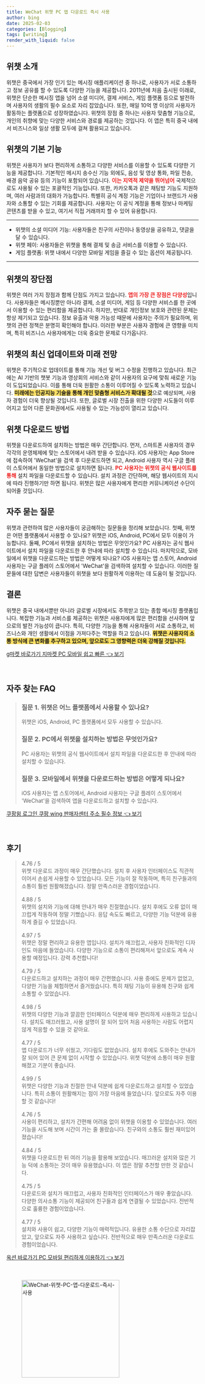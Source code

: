 ```yaml
---
title: WeChat 위챗 PC 앱 다운로드 즉시 사용
author: bing
date: 2025-02-03
categories: [Blogging]
tags: [writing]
render_with_liquid: false
---
```



<h2 id='위챗 소개'>위챗 소개</h2>

<p>위챗은 중국에서 가장 인기 있는 메시징 애플리케이션 중 하나로, 사용자가 서로 소통하고 정보 공유를 할 수 있도록 다양한 기능을 제공합니다. 2011년에 처음 출시된 이래로, 위챗은 단순한 메시징 앱을 넘어 소셜 미디어, 결제 서비스, 게임 플랫폼 등으로 발전하며 사용자의 생활의 필수 요소로 자리 잡았습니다. 또한, 매일 10억 명 이상의 사용자가 활동하는 플랫폼으로 성장하였습니다. 위챗의 장점 중 하나는 사용자 맞춤형 기능으로, 개인의 취향에 맞는 다양한 서비스와 경로를 제공하는 것입니다. 이 앱은 특히 중국 내에서 비즈니스와 일상 생활 모두에 걸쳐 활용되고 있습니다.</p>

<h2 id='기본 기능'>위챗의 기본 기능</h2>

<p>위챗은 사용자가 보다 편리하게 소통하고 다양한 서비스를 이용할 수 있도록 다양한 기능을 제공합니다. 기본적인 메시지 송수신 기능 외에도, 음성 및 영상 통화, 파일 전송, 배경 음악 공유 등의 기능이 포함되어 있습니다. <b><span style="color: #ee2323;">이는 지역적 제약을 뛰어넘어</span></b> 국제적으로도 사용될 수 있는 포괄적인 기능입니다. 또한, 카카오톡과 같은 채팅방 기능도 지원하며, 여러 사람과의 대화가 가능합니다. 특별히 공식 계정 기능은 기업이나 브랜드가 사용자와 소통할 수 있는 기회를 제공합니다. 사용자는 이 공식 계정을 통해 정보나 마케팅 콘텐츠를 받을 수 있고, 여기서 직접 거래까지 할 수 있어 유용합니다.</p>

<hr />

<ul>
    <li>위챗의 소셜 미디어 기능: 사용자들은 친구의 사진이나 동영상을 공유하고, 댓글을 달 수 있습니다.</li>
    <li>위챗 페이: 사용자들은 위챗을 통해 결제 및 송금 서비스를 이용할 수 있습니다.</li>
    <li>게임 플랫폼: 위챗 내에서 다양한 모바일 게임을 즐길 수 있는 옵션이 제공됩니다.</li>
</ul>

<hr />

<h2 id='장점과 단점'>위챗의 장단점</h2>

<p>위챗은 여러 가지 장점과 함께 단점도 가지고 있습니다. <b><span style="color: #ee2323;">앱의 가장 큰 장점은 다양성</span></b>입니다. 사용자들은 메시징뿐만 아니라 결제, 소셜 미디어, 게임 등 다양한 서비스를 한 곳에서 이용할 수 있는 편리함을 제공합니다. 하지만, 반대로 개인정보 보호와 관련된 문제는 항상 제기되고 있습니다. 정보 유출과 악용 가능성 때문에 사용자는 주의가 필요하며, 위챗의 관련 정책은 분명히 확인해야 합니다. 이러한 부분은 사용자 경험에 큰 영향을 미치며, 특히 비즈니스 사용자에게는 더욱 중요한 문제로 다가옵니다.</p>

<h2 id='최신 업데이트'>위챗의 최신 업데이트와 미래 전망</h2>

<p>위챗은 주기적으로 업데이트를 통해 기능 개선 및 버그 수정을 진행하고 있습니다. 최근에는 AI 기반의 챗봇 기능과 영상회의 서비스와 같이 사용자의 요구에 맞춰 새로운 기능이 도입되었습니다. 이를 통해 더욱 원활한 소통이 이루어질 수 있도록 노력하고 있습니다. <b><span style="background-color: #ffe066;">미래에는 인공지능 기술을 통해 개인 맞춤형 서비스가 확대될 것</span></b>으로 예상되며, 사용자 경험이 더욱 향상될 것입니다. 또한, 글로벌 시장 진출을 위한 다양한 시도들이 이루어지고 있어 다른 문화권에서도 사용될 수 있는 가능성이 열리고 있습니다.</p>

<h2 id='다운로드 방법'>위챗 다운로드 방법</h2>

<p>위챗을 다운로드하여 설치하는 방법은 매우 간단합니다. 먼저, 스마트폰 사용자의 경우 각각의 운영체제에 맞는 스토어에서 내려 받을 수 있습니다. iOS 사용자는 App Store에 접속하여 'WeChat'을 검색 후 다운로드하면 되고, Android 사용자 역시 구글 플레이 스토어에서 동일한 방법으로 설치하면 됩니다. <b><span style="color: #ee2323;">PC 사용자는 위챗의 공식 웹사이트를 통해</span></b> 설치 파일을 다운로드할 수 있습니다. 설치 과정은 간단하며, 해당 웹사이트의 지시에 따라 진행하기만 하면 됩니다. 위챗은 많은 사용자에게 편리한 커뮤니케이션 수단이 되어줄 것입니다.</p>

<h2 id='자주 묻는 질문'>자주 묻는 질문</h2>

<p>위챗과 관련하여 많은 사용자들이 궁금해하는 질문들을 정리해 보았습니다. 첫째, 위챗은 어떤 플랫폼에서 사용할 수 있나요? 위챗은 iOS, Android, PC에서 모두 이용이 가능합니다. 둘째, PC에서 위챗을 설치하는 방법은 무엇인가요? PC 사용자는 공식 웹사이트에서 설치 파일을 다운로드한 후 안내에 따라 설치할 수 있습니다. 마지막으로, 모바일에서 위챗을 다운로드하는 방법은 어떻게 되나요? iOS 사용자는 앱 스토어, Android 사용자는 구글 플레이 스토어에서 'WeChat'을 검색하여 설치할 수 있습니다. 이러한 질문들에 대한 답변은 사용자들이 위챗을 보다 원활하게 이용하는 데 도움이 될 것입니다.</p>

<h2 id='결론'>결론</h2>

<p>위챗은 중국 내에서뿐만 아니라 글로벌 시장에서도 주목받고 있는 종합 메시징 플랫폼입니다. 복잡한 기능과 서비스를 제공하는 위챗은 사용자에게 많은 편리함을 선사하며 앞으로의 발전 가능성이 큽니다. 특히, 다양한 기능을 통해 사용자들이 서로 소통하고, 비즈니스와 개인 생활에서 이점을 가져다주는 역할을 하고 있습니다. <b><span style="background-color: #ffe066;">위챗은 사용자의 소통 방식에 큰 변화를 추구하고 있으며, 앞으로도 그 영향력은 더욱 강해질 것입니다.</span></b></p>


<p><a class="click-button" title="g마켓 바로가기 지마켓 PC 모바일 쉽고 빠른" href="https://purplelist.github.io/posts/g%EB%A7%88%EC%BC%93-%EB%B0%94%EB%A1%9C%EA%B0%80%EA%B8%B0-%EC%A7%80%EB%A7%88%EC%BC%93-PC-%EB%AA%A8%EB%B0%94%EC%9D%BC-%EC%89%BD%EA%B3%A0-%EB%B9%A0%EB%A5%B8/" rel="dofollow">g마켓 바로가기 지마켓 PC 모바일 쉽고 빠른 👈 보기</a></p><br>
<h2 id='자주_찾는_FAQ'>자주 찾는 FAQ</h2>
<div itemscope="" itemtype="https://schema.org/FAQPage"> 
<blockquote> 
<div itemscope="" itemprop="mainEntity" itemtype="https://schema.org/Question"> 
<h3 itemprop="name">질문 1. 위챗은 어느 플랫폼에서 사용할 수 있나요?</h3> 
<div itemscope="" itemprop="acceptedAnswer" itemtype="https://schema.org/Answer"> 
<span itemprop="text"> 
<p>위챗은 iOS, Android, PC 플랫폼에서 모두 사용할 수 있습니다.</p> 
</span> 
</div> 
</div> 

<div itemscope="" itemprop="mainEntity" itemtype="https://schema.org/Question"> 
<h3 itemprop="name">질문 2. PC에서 위챗을 설치하는 방법은 무엇인가요?</h3> 
<div itemscope="" itemprop="acceptedAnswer" itemtype="https://schema.org/Answer"> 
<span itemprop="text"> 
<p>PC 사용자는 위챗의 공식 웹사이트에서 설치 파일을 다운로드한 후 안내에 따라 설치할 수 있습니다.</p> 
</span> 
</div> 
</div> 

<div itemscope="" itemprop="mainEntity" itemtype="https://schema.org/Question"> 
<h3 itemprop="name">질문 3. 모바일에서 위챗을 다운로드하는 방법은 어떻게 되나요?</h3> 
<div itemscope="" itemprop="acceptedAnswer" itemtype="https://schema.org/Answer"> 
<span itemprop="text"> 
<p>iOS 사용자는 앱 스토어에서, Android 사용자는 구글 플레이 스토어에서 'WeChat'을 검색하여 앱을 다운로드하고 설치할 수 있습니다.</p> 
</span> 
</div> 
</div> 

</blockquote> 
</div>
<p><a class="click-button" title="쿠팡윙 로그인 쿠팡 wing 판매자센터 주소 필수 정보" href="https://purplelist.github.io/posts/%EC%BF%A0%ED%8C%A1%EC%9C%99-%EB%A1%9C%EA%B7%B8%EC%9D%B8-%EC%BF%A0%ED%8C%A1-wing-%ED%8C%90%EB%A7%A4%EC%9E%90%EC%84%BC%ED%84%B0-%EC%A3%BC%EC%86%8C-%ED%95%84%EC%88%98-%EC%A0%95%EB%B3%B4/" rel="dofollow">쿠팡윙 로그인 쿠팡 wing 판매자센터 주소 필수 정보 👈 보기</a></p><br>
<h2 id='후기'>후기</h2>
<div itemscope itemtype="https://schema.org/Product">
  <blockquote>
  <div itemprop="review" itemscope itemtype="https://schema.org/Review">
      <div itemprop="reviewRating" itemscope itemtype="https://schema.org/Rating"> <span itemprop="ratingValue">4.76</span> / <span itemprop="bestRating">5</span> </div>
      <span itemprop="reviewBody">위챗 다운로드 과정이 매우 간단했습니다. 설치 후 사용자 인터페이스도 직관적이어서 손쉽게 사용할 수 있었습니다. 모든 기능이 잘 작동하며, 특히 친구들과의 소통이 훨씬 원활해졌습니다. 정말 만족스러운 경험이었습니다.</span>
  </div>
  <br>
  <div itemprop="review" itemscope itemtype="https://schema.org/Review">
      <div itemprop="reviewRating" itemscope itemtype="https://schema.org/Rating"> <span itemprop="ratingValue">4.88</span> / <span itemprop="bestRating">5</span> </div>
      <span itemprop="reviewBody">위챗의 설치와 기능에 대해 안내가 매우 친절했습니다. 설치 후에도 오류 없이 매끄럽게 작동하여 정말 기뻤습니다. 응답 속도도 빠르고, 다양한 기능 덕분에 유용하게 즐길 수 있었습니다.</span>
  </div>
  <br>
  <div itemprop="review" itemscope itemtype="https://schema.org/Review">
      <div itemprop="reviewRating" itemscope itemtype="https://schema.org/Rating"> <span itemprop="ratingValue">4.97</span> / <span itemprop="bestRating">5</span> </div>
      <span itemprop="reviewBody">위챗은 정말 편리하고 유용한 앱입니다. 설치가 매끄럽고, 사용자 친화적인 디자인도 마음에 들었습니다. 다양한 기능으로 소통이 편리해져서 앞으로도 계속 사용할 예정입니다. 강력 추천합니다!</span>
  </div>
  <br>
  <div itemprop="review" itemscope itemtype="https://schema.org/Review">
      <div itemprop="reviewRating" itemscope itemtype="https://schema.org/Rating"> <span itemprop="ratingValue">4.79</span> / <span itemprop="bestRating">5</span> </div>
      <span itemprop="reviewBody">다운로드하고 설치하는 과정이 매우 간편했습니다. 사용 중에도 문제가 없었고, 다양한 기능을 체험하면서 즐거웠습니다. 특히 채팅 기능이 유용해 친구와 쉽게 소통할 수 있었습니다.</span>
  </div>
  <br>
  <div itemprop="review" itemscope itemtype="https://schema.org/Review">
      <div itemprop="reviewRating" itemscope itemtype="https://schema.org/Rating"> <span itemprop="ratingValue">4.98</span> / <span itemprop="bestRating">5</span> </div>
      <span itemprop="reviewBody">위챗의 다양한 기능과 깔끔한 인터페이스 덕분에 매우 편리하게 사용하고 있습니다. 설치도 매끄러웠고, 사용 설명이 잘 되어 있어 처음 사용하는 사람도 어렵지 않게 적응할 수 있을 것 같아요.</span>
  </div>
  <br>
  <div itemprop="review" itemscope itemtype="https://schema.org/Review">
      <div itemprop="reviewRating" itemscope itemtype="schema.org/Rating"> <span itemprop="ratingValue">4.77</span> / <span itemprop="bestRating">5</span> </div>
      <span itemprop="reviewBody">앱 다운로드가 너무 쉬웠고, 기다림도 없었습니다. 설치 후에도 도와주는 안내가 잘 되어 있어 큰 문제 없이 시작할 수 있었습니다. 위챗 덕분에 소통이 매우 원활해졌고 기분이 좋습니다.</span>
  </div>
  <br>
  <div itemprop="review" itemscope itemtype="https://schema.org/Review">
      <div itemprop="reviewRating" itemscope itemtype="https://schema.org/Rating"> <span itemprop="ratingValue">4.99</span> / <span itemprop="bestRating">5</span> </div>
      <span itemprop="reviewBody">위챗은 다양한 기능과 친절한 안내 덕분에 쉽게 다운로드하고 설치할 수 있었습니다. 특히 소통이 원활해지는 점이 가장 마음에 들었습니다. 앞으로도 자주 이용할 것 같습니다!</span>
  </div>
  <br>
  <div itemprop="review" itemscope itemtype="https://schema.org/Review">
      <div itemprop="reviewRating" itemscope itemtype="https://schema.org/Rating"> <span itemprop="ratingValue">4.76</span> / <span itemprop="bestRating">5</span> </div>
      <span itemprop="reviewBody">사용이 편리하고, 설치가 간편해 어려움 없이 위챗을 이용할 수 있었습니다. 여러 기능을 시도해 보며 시간이 가는 줄 몰랐습니다. 친구와의 소통도 훨씬 재미있어졌습니다!</span>
  </div>
  <br>
  <div itemprop="review" itemscope itemtype="https://schema.org/Review">
      <div itemprop="reviewRating" itemscope itemtype="https://schema.org/Rating"> <span itemprop="ratingValue">4.84</span> / <span itemprop="bestRating">5</span> </div>
      <span itemprop="reviewBody">위챗을 다운로드한 뒤 여러 기능을 활용해 보았습니다. 매끄러운 설치와 많은 기능 덕에 소통하는 것이 매우 유용했습니다. 이 앱은 정말 추천할 만한 것 같습니다.</span>
  </div>
  <br>
  <div itemprop="review" itemscope itemtype="https://schema.org/Review">
      <div itemprop="reviewRating" itemscope itemtype="https://schema.org/Rating"> <span itemprop="ratingValue">4.75</span> / <span itemprop="bestRating">5</span> </div>
      <span itemprop="reviewBody">다운로드와 설치가 매끄럽고, 사용자 친화적인 인터페이스가 매우 좋았습니다. 다양한 의사소통 기능이 제공되어 친구들과 쉽게 연결될 수 있었습니다. 전반적으로 훌륭한 경험이었습니다.</span>
  </div>
  <br>
  <div itemprop="review" itemscope itemtype="https://schema.org/Review">
      <div itemprop="reviewRating" itemscope itemtype="https://schema.org/Rating"> <span itemprop="ratingValue">4.77</span> / <span itemprop="bestRating">5</span> </div>
      <span itemprop="reviewBody">설치와 사용이 쉽고, 다양한 기능이 매력적입니다. 유용한 소통 수단으로 자리잡았고, 앞으로도 자주 사용하고 싶습니다. 전반적으로 매우 만족스러운 다운로드 경험이었습니다.</span>
  </div>
  </blockquote>
</div>
<p><a class="click-button" title="옥션 바로가기 PC 모바일 편리하게 이용하기" href="https://purplelist.github.io/posts/%EC%98%A5%EC%85%98-%EB%B0%94%EB%A1%9C%EA%B0%80%EA%B8%B0-PC-%EB%AA%A8%EB%B0%94%EC%9D%BC-%ED%8E%B8%EB%A6%AC%ED%95%98%EA%B2%8C-%EC%9D%B4%EC%9A%A9%ED%95%98%EA%B8%B0/" rel="dofollow">옥션 바로가기 PC 모바일 편리하게 이용하기 👈 보기</a></p><br>
<figure class="image"><img src="https://purplelist.github.io/assets/img/thumbnail/WeChat-위챗-PC-앱-다운로드-즉시-사용.webp" alt="WeChat-위챗-PC-앱-다운로드-즉시-사용" width="256" height="256"></figure>